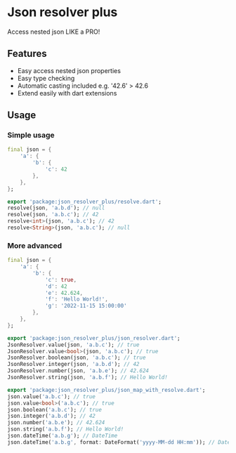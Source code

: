 # Json resolver plus

Access nested json LIKE a PRO!

## Features

* Easy access nested json properties
* Easy type checking
* Automatic casting included e.g. '42.6' > 42.6
* Extend easily with dart extensions

## Usage

### Simple usage

```dart
final json = {
    'a': {
        'b': {
            'c': 42
        },
    },
};

export 'package:json_resolver_plus/resolve.dart';
resolve(json, 'a.b.d'); // null
resolve(json, 'a.b.c'); // 42
resolve<int>(json, 'a.b.c'); // 42
resolve<String>(json, 'a.b.c'); // null
```

### More advanced

```dart
final json = {
    'a': {
        'b': {
            'c': true,
            'd': 42
            'e': 42.624,
            'f': 'Hello World!',
            'g': '2022-11-15 15:00:00'
        },
    },
};

export 'package:json_resolver_plus/json_resolver.dart';
JsonResolver.value(json, 'a.b.c'); // true
JsonResolver.value<bool>(json, 'a.b.c'); // true
JsonResolver.boolean(json, 'a.b.c'); // true
JsonResolver.integer(json, 'a.b.d'); // 42
JsonResolver.number(json, 'a.b.e'); // 42.624
JsonResolver.string(json, 'a.b.f'); // Hello World!

export 'package:json_resolver_plus/json_map_with_resolve.dart';
json.value('a.b.c'); // true
json.value<bool>('a.b.c'); // true
json.boolean('a.b.c'); // true
json.integer('a.b.d'); // 42
json.number('a.b.e'); // 42.624
json.string('a.b.f'); // Hello World!
json.dateTime('a.b.g'); // DateTime
json.dateTime('a.b.g', format: DateFormat('yyyy-MM-dd HH:mm')); // DateTime
```
